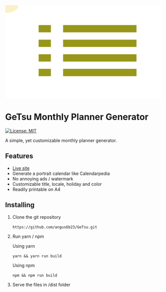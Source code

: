 <div align = center>
<img src="https://raw.githubusercontent.com/angus6b23/GeTsu/master/public/logo.svg" width="800" height="300" alt="hk-transport-logo">
</div>

# GeTsu Monthly Planner Generator
 [![License: MIT](https://img.shields.io/badge/License-MIT-yellow.svg)](https://opensource.org/licenses/MIT)

A simple, yet customizable monthly planner generator.

## Features

- [Live site](https://getsu.12a.app)
- Generate a portrait calendar like Calendarpedia
- No annoying ads / watermark
- Customizable title, locale, holiday and color
- Readily printable on A4

## Installing

1.  Clone the git repository

    `https://github.com/angus6b23/GeTsu.git`
    
2.  Run yarn / npm

    Using yarn
    
    `yarn && yarn run build`
    
    Using npm
    
    `npm && npm run build`

3. Serve the files in /dist folder
